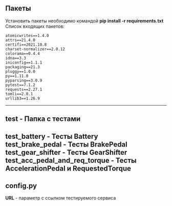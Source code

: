 ## Пакеты
Установить пакеты необходимо командой __pip install -r requirements.txt__  
Список входящих пакетов:  
```
atomicwrites==1.4.0  
attrs==21.4.0  
certifi==2021.10.8  
charset-normalizer==2.0.12  
colorama==0.4.4  
idna==3.3  
iniconfig==1.1.1  
packaging==21.3  
pluggy==1.0.0  
py==1.11.0  
pyparsing==3.0.9  
pytest==7.1.2  
requests==2.27.1  
tomli==2.0.1  
urllib3==1.26.9
```
---
## test - Папка с тестами  
__test_battery__ - Тесты Battery  
__test_brake_pedal__  - Тесты BrakePedal  
__test_gear_shifter__  - Тесты GearShifter  
__test_acc_pedal_and_req_torque__ - Тесты AccelerationPedal и RequestedTorque
---
## config.py  
__URL__ - параметр с ссылком тестируемого сервиса
